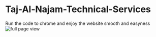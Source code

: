 # Taj-Al-Najam-Technical-Services
Run the code to chrome
and enjoy the website smooth and easyness
![full page view](https://github.com/Mohamedsharik180/Taj-Al-Najam-Technical-Services/assets/116562978/21431151-fb04-401f-951c-64ca97d93247)
